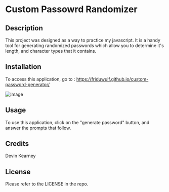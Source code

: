 # Custom Passowrd Randomizer

## Description

This project was designed as a way to practice my javascript. It is a handy tool for generating randomized passwords which allow you to determine it's length, and character types that it contains.

## Installation

To access this application, go to : https://friduwulf.github.io/custom-password-generator/

![image](https://user-images.githubusercontent.com/34720583/201249023-ca9b6190-af4d-4b92-8c34-4eb4e3a5f33a.png)

## Usage

To use this application, click on the "generate password" button, and answer the prompts that follow.

## Credits

Devin Kearney

## License

Please refer to the LICENSE in the repo.
